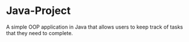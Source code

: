 # Java-Project
A simple OOP application in Java that allows users to keep track of tasks that they need to complete.
